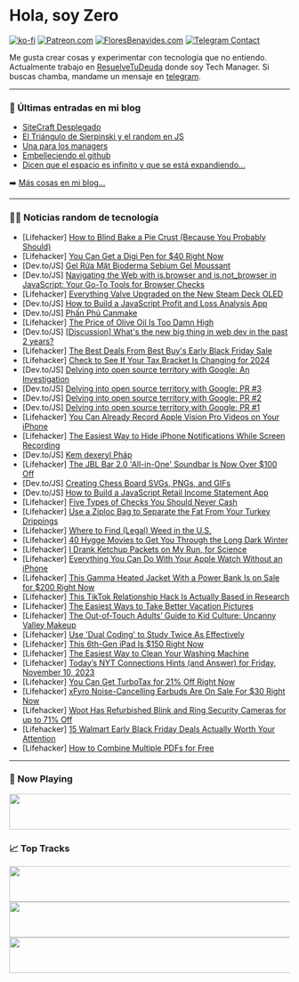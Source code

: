 # Hola, soy Zero

[![ko-fi](https://ko-fi.com/img/githubbutton_sm.svg)](https://ko-fi.com/J3J4N0LUK)
[![Patreon.com](https://img.shields.io/endpoint.svg?url=https%3A%2F%2Fshieldsio-patreon.vercel.app%2Fapi%3Fusername%3Dzerodragon%26type%3Dpatrons&style=for-the-badge)](https://patreon.com/zerodragon)
[![FloresBenavides.com](https://img.shields.io/website?down_message=oops&label=MiBlog&style=for-the-badge&up_message=online&url=https%3A%2F%2Ffloresbenavides.com)](https://floresbenavides.com)
[![Telegram Contact](https://img.shields.io/badge/escr%C3%ADbeme-ZeroDragon-%2326A5E4?style=for-the-badge&logo=telegram)](https://t.me/zerodragon)

Me gusta crear cosas y experimentar con tecnología que no entiendo.
Actualmente trabajo en [ResuelveTuDeuda](http://github.com/resuelve) donde soy Tech Manager.
Si buscas chamba, mandame un mensaje en [telegram](https://t.me/zerodragon).

---

### 📕 Últimas entradas en mi blog
<!-- BLOG-POST-LIST:START -->
- [SiteCraft Desplegado](https://floresbenavides.com/sitecraft-desplegado/)
- [El Triángulo de Sierpinski y el random en JS](https://floresbenavides.com/el-triangulo-de-sierpinski-y-el-random-en-js/)
- [Una para los managers](https://floresbenavides.com/una-para-los-managers/)
- [Embelleciendo el github](https://floresbenavides.com/embelleciendo-el-github/)
- [Dicen que el espacio es infinito y que se está expandiendo…](https://floresbenavides.com/dicen-que-el-espacio-es-infinito-y-que-se-esta-expandiendo/)
<!-- BLOG-POST-LIST:END -->

➡️ [Más cosas en mi blog...](https://floresbenavides.com)

---

### 👨‍💻 Noticias random de tecnología
<!-- TECH-POSTS:START -->
- [Lifehacker] [How to Blind Bake a Pie Crust &lpar;Because You Probably Should&rpar;](https://lifehacker.com/how-to-blind-bake-a-pie-crust-because-you-probably-sho-1851012606)
- [Lifehacker] [You Can Get a Digi Pen for $40 Right Now](https://lifehacker.com/you-can-get-a-digi-pen-for-40-right-now-1851000905)
- [Dev.to/JS] [Gel Rửa Mặt Bioderma Sebium Gel Moussant](https://dev.to/mypham12345/gel-rua-mat-bioderma-sebium-gel-moussant-572l)
- [Dev.to/JS] [Navigating the Web with is.browser and is.not_browser in JavaScript: Your Go-To Tools for Browser Checks](https://dev.to/karbashevskyi/navigating-the-web-with-isbrowser-and-isnotbrowser-in-javascript-your-go-to-tools-for-browser-checks-3pg7)
- [Lifehacker] [Everything Valve Upgraded on the New Steam Deck OLED](https://lifehacker.com/everything-valve-updated-for-the-steam-deck-oled-1851012321)
- [Dev.to/JS] [How to Build a JavaScript Profit and Loss Analysis App](https://dev.to/mescius/how-to-build-a-javascript-profit-and-loss-analysis-app-2fjo)
- [Dev.to/JS] [Phấn Phủ Canmake](https://dev.to/mypham12345/phan-phu-canmake-6p9)
- [Lifehacker] [The Price of Olive Oil Is Too Damn High](https://lifehacker.com/the-best-substitutes-for-olive-oil-1851011974)
- [Dev.to/JS] [[Discussion] What&#39;s the new big thing in web dev in the past 2 years?](https://dev.to/tusharkashyap63/discussion-whats-the-new-big-thing-in-web-dev-in-the-past-2-years-55n4)
- [Lifehacker] [The Best Deals From Best Buy&#39;s Early Black Friday Sale](https://lifehacker.com/best-buys-black-friday-calendar-1850942632)
- [Lifehacker] [Check to See If Your Tax Bracket Is Changing for 2024](https://lifehacker.com/check-to-see-if-your-tax-bracket-is-changing-for-2024-1851011635)
- [Dev.to/JS] [Delving into open source territory with Google: An Investigation](https://dev.to/sdthaker/delving-into-open-source-territory-with-google-an-investigation-1dd5)
- [Dev.to/JS] [Delving into open source territory with Google: PR #3](https://dev.to/sdthaker/delving-into-open-source-territory-with-google-pr-3-4am7)
- [Dev.to/JS] [Delving into open source territory with Google: PR #2](https://dev.to/sdthaker/delving-into-open-source-territory-with-google-pr-2-863)
- [Dev.to/JS] [Delving into open source territory with Google: PR #1](https://dev.to/sdthaker/delving-into-open-source-territory-with-google-pr-1-3gkk)
- [Lifehacker] [You Can Already Record Apple Vision Pro Videos on Your iPhone](https://lifehacker.com/you-can-already-record-apple-vision-pro-videos-on-your-1851011585)
- [Lifehacker] [The Easiest Way to Hide iPhone Notifications While Screen Recording](https://lifehacker.com/the-easiest-way-to-hide-iphone-notifications-while-scre-1851011325)
- [Dev.to/JS] [Kem dexeryl Pháp](https://dev.to/myphamhang/kem-dexeryl-phap-3h89)
- [Lifehacker] [The JBL Bar 2.0 &#39;All-in-One&#39; Soundbar Is Now Over $100 Off](https://lifehacker.com/the-jbl-bar-2-0-all-in-one-soundbar-is-now-over-100-of-1851011606)
- [Dev.to/JS] [Creating Chess Board SVGs, PNGs, and GIFs](https://dev.to/robmwilc/creating-chess-board-svgs-pngs-and-gifs-1m2n)
- [Dev.to/JS] [How to Build a JavaScript Retail Income Statement App](https://dev.to/mescius/how-to-build-a-javascript-retail-income-statement-app-4d1e)
- [Lifehacker] [Five Types of Checks You Should Never Cash](https://lifehacker.com/types-of-checks-you-should-never-cash-1851011208)
- [Lifehacker] [Use a Ziploc Bag to Separate the Fat From Your Turkey Drippings](https://lifehacker.com/use-a-ziploc-bag-to-separate-the-fat-from-your-turkey-d-1851010515)
- [Lifehacker] [Where to Find &lpar;Legal&rpar; Weed in the U.S.](https://lifehacker.com/where-is-weed-legal-1845595270)
- [Lifehacker] [40 Hygge Movies to Get You Through the Long Dark Winter](https://lifehacker.com/cozy-movies-with-hygge-vibes-1851003088)
- [Lifehacker] [I Drank Ketchup Packets on My Run, for Science](https://lifehacker.com/i-drank-ketchup-packets-on-my-run-for-science-1851011104)
- [Lifehacker] [Everything You Can Do With Your Apple Watch Without an iPhone](https://lifehacker.com/all-the-ways-you-can-use-the-apple-watch-without-an-iph-1851010672)
- [Lifehacker] [This Gamma Heated Jacket With a Power Bank Is on Sale for $200 Right Now](https://lifehacker.com/this-gamma-heated-jacket-with-a-power-bank-is-on-sale-f-1851000997)
- [Lifehacker] [This TikTok Relationship Hack Is Actually Based in Research](https://lifehacker.com/tiktok-relationship-bird-test-1851009635)
- [Lifehacker] [The Easiest Ways to Take Better Vacation Pictures](https://lifehacker.com/the-easiest-ways-to-take-better-vacation-pictures-1851009554)
- [Lifehacker] [The Out-of-Touch Adults’ Guide to Kid Culture: Uncanny Valley Makeup](https://lifehacker.com/the-out-of-touch-adults-guide-to-kid-culture-uncanny-1851010555)
- [Lifehacker] [Use &#39;Dual Coding&#39; to Study Twice As Effectively](https://lifehacker.com/use-dual-coding-to-study-twice-as-effectively-1851010396)
- [Lifehacker] [This 6th-Gen iPad Is $150 Right Now](https://lifehacker.com/this-6th-gen-ipad-is-150-right-now-1851004389)
- [Lifehacker] [The Easiest Way to Clean Your Washing Machine](https://lifehacker.com/the-easiest-way-to-clean-your-washing-machine-1851007204)
- [Lifehacker] [Today’s NYT Connections Hints &lpar;and Answer&rpar; for Friday, November 10, 2023](https://lifehacker.com/nyt-connections-answer-today-november-10-2023-1851007022)
- [Lifehacker] [You Can Get TurboTax for 21% Off Right Now](https://lifehacker.com/the-best-turbotax-software-deals-1851009679)
- [Lifehacker] [xFyro Noise-Cancelling Earbuds Are On Sale For $30 Right Now](https://lifehacker.com/xfyro-noise-cancelling-earbuds-are-on-sale-for-30-righ-1850997205)
- [Lifehacker] [Woot Has Refurbished Blink and Ring Security Cameras for up to 71% Off](https://lifehacker.com/woot-has-refurbished-blink-and-ring-security-cameras-fo-1851009366)
- [Lifehacker] [15 Walmart Early Black Friday Deals Actually Worth Your Attention](https://lifehacker.com/walmarts-best-early-black-friday-sale-deals-1851004637)
- [Lifehacker] [How to Combine Multiple PDFs for Free](https://lifehacker.com/how-to-combine-multiple-pdfs-for-free-1851008826)<!-- TECH-POSTS:END -->

---

### 🎵 Now Playing
<a href="https://spotify-now-playing-dun.vercel.app/now-playing?open"><img src="https://spotify-now-playing-dun.vercel.app/now-playing" width="540" height="64"></a>

### 📈 Top Tracks
<a href="https://spotify-now-playing-dun.vercel.app/top-tracks?i=1&open"><img src="https://spotify-now-playing-dun.vercel.app/top-tracks?i=1" width="540" height="64"></a>
<a href="https://spotify-now-playing-dun.vercel.app/top-tracks?i=2&open"><img src="https://spotify-now-playing-dun.vercel.app/top-tracks?i=2" width="540" height="64"></a>
<a href="https://spotify-now-playing-dun.vercel.app/top-tracks?i=3&open"><img src="https://spotify-now-playing-dun.vercel.app/top-tracks?i=3" width="540" height="64"></a>
